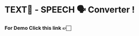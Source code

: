 # TEXT📝 - SPEECH 🗣️ Converter !

### For Demo Click this link 👉🏻 <a href="https://textconverterbyu1.streamlit.app/"></a>
